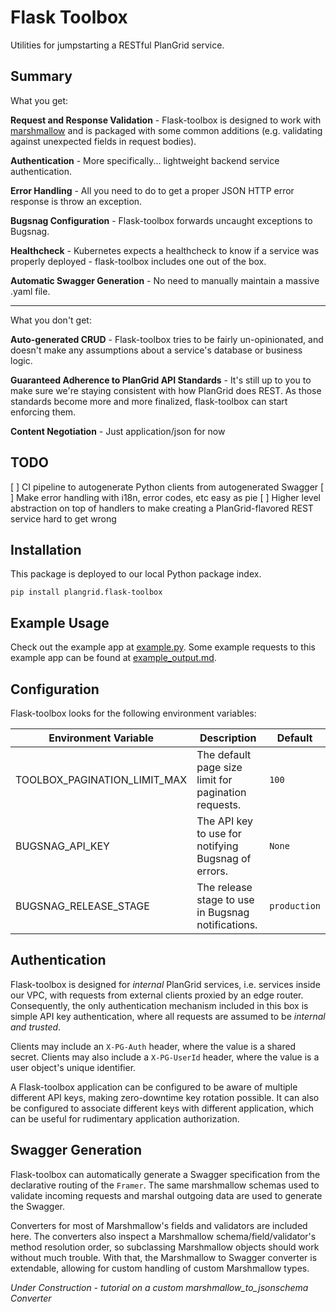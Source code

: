 Flask Toolbox
=============

Utilities for jumpstarting a RESTful PlanGrid service.


Summary
-------

What you get:

**Request and Response Validation** - Flask-toolbox is designed to work with [marshmallow](https://marshmallow.readthedocs.io/en/latest/) and is packaged with some common additions (e.g. validating against unexpected fields in request bodies).

**Authentication** - More specifically... lightweight backend service authentication.

**Error Handling** - All you need to do to get a proper JSON HTTP error response is throw an exception.

**Bugsnag Configuration** - Flask-toolbox forwards uncaught exceptions to Bugsnag.

**Healthcheck** - Kubernetes expects a healthcheck to know if a service was properly deployed - flask-toolbox includes one out of the box.

**Automatic Swagger Generation** - No need to manually maintain a massive .yaml file.
___

What you don't get:

**Auto-generated CRUD** - Flask-toolbox tries to be fairly un-opinionated, and doesn't make any assumptions about a service's database or business logic.

**Guaranteed Adherence to PlanGrid API Standards** - It's still up to you to make sure we're staying consistent with how PlanGrid does REST. As those standards become more and more finalized, flask-toolbox can start enforcing them.

**Content Negotiation** - Just application/json for now


TODO
----

[ ] CI pipeline to autogenerate Python clients from autogenerated Swagger
[ ] Make error handling with i18n, error codes, etc easy as pie
[ ] Higher level abstraction on top of handlers to make creating a PlanGrid-flavored REST service hard to get wrong


 Installation
------------

This package is deployed to our local Python package index.

```
pip install plangrid.flask-toolbox
```


Example Usage
-------------

Check out the example app at [example.py](example.py). Some example requests to this example app can be found at [example_output.md](example_output.py).


Configuration
-------------

Flask-toolbox looks for the following environment variables:

| Environment Variable | Description | Default |
| -------------------- | ----------- | ------- |
| TOOLBOX_PAGINATION_LIMIT_MAX | The default page size limit for pagination requests. | `100` |
| BUGSNAG_API_KEY | The API key to use for notifying Bugsnag of errors. | `None` |
| BUGSNAG_RELEASE_STAGE | The release stage to use in Bugsnag notifications. | `production` |


Authentication
--------------

Flask-toolbox is designed for *internal* PlanGrid services, i.e. services inside our VPC, with requests from external clients proxied by an edge router.
Consequently, the only authentication mechanism included in this box is simple API key authentication, where all requests are assumed to be *internal and trusted*.

Clients may include an `X-PG-Auth` header, where the value is a shared secret. Clients may also include a `X-PG-UserId` header, where the value is a user object's unique identifier.

A Flask-toolbox application can be configured to be aware of multiple different API keys, making zero-downtime key rotation possible.
It can also be configured to associate different keys with different application, which can be useful for rudimentary application authorization.


Swagger Generation
------------------

Flask-toolbox can automatically generate a Swagger specification from the declarative routing of the `Framer`.
The same marshmallow schemas used to validate incoming requests and marshal outgoing data are used to generate the Swagger.

Converters for most of Marshmallow's fields and validators are included here.
The converters also inspect a Marshmallow schema/field/validator's method resolution order, so subclassing Marshmallow objects should work without much trouble.
With that, the Marshmallow to Swagger converter is extendable, allowing for custom handling of custom Marshmallow types.

*Under Construction - tutorial on a custom marshmallow_to_jsonschema Converter*
